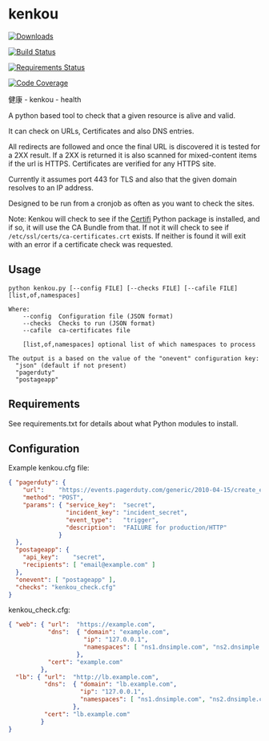 kenkou
======

[![Downloads](https://img.shields.io/pypi/v/kenkou.svg)](https://img.shields.io/pypi/v/kenkou.svg)

[![Build Status](https://circleci.com/gh/:owner/kenkou.svg?style=shield&circle-token=427220e3ebc3fae25d8edc0683c53d1504e1bc35)](https://circleci.com/gh/:owner/kenkou.svg?style=shield&circle-token=427220e3ebc3fae25d8edc0683c53d1504e1bc35)

[![Requirements Status](https://requires.io/github/bear/kenkou/requirements.svg?branch=master)](https://requires.io/github/bear/kenkou/requirements/?branch=master)

[![Code Coverage](http://codecov.io/github/bear/kenkou/coverage.svg?branch=master)](http://codecov.io/github/bear/kenkou/coverage.svg?branch=master)

健康 - kenkou - health

A python based tool to check that a given resource is alive and valid.

It can check on URLs, Certificates and also DNS entries.

All redirects are followed and once the final URL is discovered it is tested for a 2XX result. If a 2XX is returned it is also scanned for mixed-content items if the url is HTTPS. Certificates are verified for any HTTPS site.

Currently it assumes port 443 for TLS and also that the given domain resolves to an IP address.

Designed to be run from a cronjob as often as you want to check the sites.

Note: Kenkou will check to see if the [Certifi](https://certifi.io/en/latest/) Python package is installed, and if so, it will use the CA Bundle from that. If not it will check to see if ```/etc/ssl/certs/ca-certificates.crt``` exists. If neither is found it will exit with an error if a certificate check was requested.

Usage
-----

```
python kenkou.py [--config FILE] [--checks FILE] [--cafile FILE] [list,of,namespaces]

Where:
    --config  Configuration file (JSON format)
    --checks  Checks to run (JSON format)
    --cafile  ca-certificates file

    [list,of,namespaces] optional list of which namespaces to process

The output is a based on the value of the "onevent" configuration key:
  "json" (default if not present)
  "pagerduty"
  "postageapp"
```

Requirements
------------
See requirements.txt for details about what Python modules to install.

Configuration
-------------
Example kenkou.cfg file:

```json
{ "pagerduty": {
    "url":    "https://events.pagerduty.com/generic/2010-04-15/create_event.json",
    "method": "POST",
    "params": { "service_key":  "secret",
                "incident_key": "incident_secret",
                "event_type":   "trigger",
                "description":  "FAILURE for production/HTTP"
              }
  },
  "postageapp": {
    "api_key":    "secret",
    "recipients": [ "email@example.com" ]
  },
  "onevent": [ "postageapp" ],
  "checks": "kenkou_check.cfg"
}
```

kenkou_check.cfg:

```json
{ "web": { "url":  "https://example.com",
           "dns":  { "domain": "example.com",
                     "ip": "127.0.0.1",
                     "namespaces": [ "ns1.dnsimple.com", "ns2.dnsimple.com" ]
                   },
           "cert": "example.com"
         },
  "lb": { "url":  "http://lb.example.com",
          "dns":  { "domain": "lb.example.com",
                    "ip": "127.0.0.1", 
                    "namespaces": [ "ns1.dnsimple.com", "ns2.dnsimple.com" ]
                  },
          "cert": "lb.example.com"
         }
}
```
